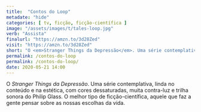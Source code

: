 ```yaml
---
title:  "Contos do Loop"
metadate: "hide"
categories: [ tv, ficção, ficção-científica ]
image: "/assets/images/t/tales-loop.jpg"
verb: "Assista"
finalurl: "https://amzn.to/3d28Zed"
visit: "https://amzn.to/3d28Zed"
short: "O <em>Stranger Things da Depressão</em>. Uma série contemplativa, linda no conteúdo e na estética, com cores dessaturadas, muita contra-luz e trilha sonora do Philip Glass. O melhor tipo de ficção-científica, aquele que faz a gente pensar sobre as nossas escolhas da vida."
permalink: /contos-do-loop
permalink: /contos-do-loop/
date: 2020-05-21 14:00
---
```

O <em>Stranger Things da Depressão</em>. Uma série contemplativa, linda no conteúdo e na estética, com cores dessaturadas, muita contra-luz e trilha sonora do Philip Glass. O melhor tipo de ficção-científica, aquele que faz a gente pensar sobre as nossas escolhas da vida.
